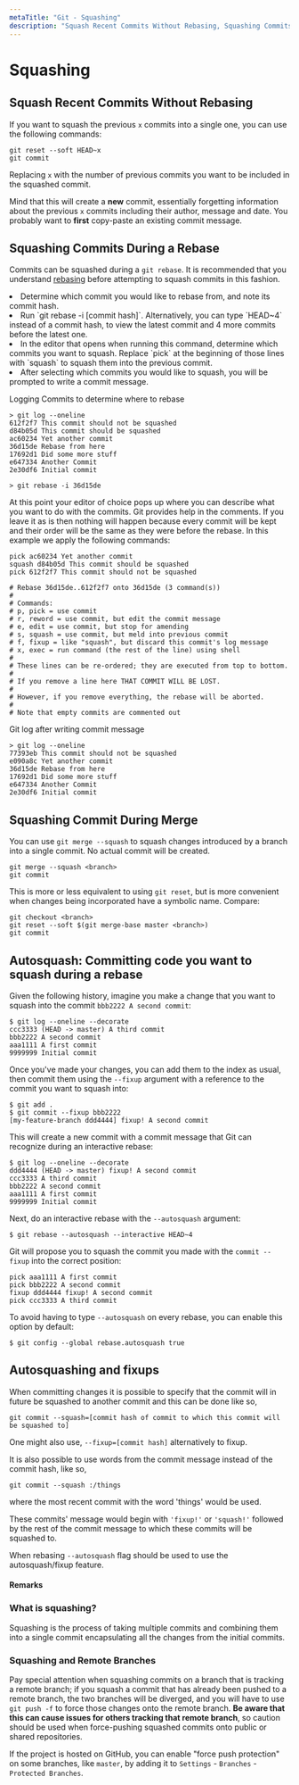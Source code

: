 ```yaml
---
metaTitle: "Git - Squashing"
description: "Squash Recent Commits Without Rebasing, Squashing Commits During a Rebase, Squashing Commit During Merge, Autosquash: Committing code you want to squash during a rebase, Autosquashing and fixups"
---
```


# Squashing




## Squash Recent Commits Without Rebasing


If you want to squash the previous `x` commits into a single one, you can use the following commands:

```git
git reset --soft HEAD~x
git commit

```

Replacing `x` with the number of previous commits you want to be included in the squashed commit.

Mind that this will create a **new** commit, essentially forgetting information about the previous `x` commits including their author, message and date. You probably want to **first** copy-paste an existing commit message.



## Squashing Commits During a Rebase


Commits can be squashed during a `git rebase`.  It is recommended that you understand [rebasing](http://stackoverflow.com/documentation/git/355/rebasing#t=201604292236379558058) before attempting to squash commits in this fashion.

<li>
Determine which commit you would like to rebase from, and note its commit hash.
</li>
<li>
Run `git rebase -i [commit hash]`.
Alternatively, you can type `HEAD~4` instead of a commit hash, to view the latest commit and 4 more commits before the latest one.
</li>
<li>
In the editor that opens when running this command, determine which commits you want to squash.  Replace `pick` at the beginning of those lines with `squash` to squash them into the previous commit.
</li>
<li>
After selecting which commits you would like to squash, you will be prompted to write a commit message.
</li>

Logging Commits to determine where to rebase

```git
> git log --oneline
612f2f7 This commit should not be squashed
d84b05d This commit should be squashed
ac60234 Yet another commit
36d15de Rebase from here
17692d1 Did some more stuff
e647334 Another Commit
2e30df6 Initial commit

> git rebase -i 36d15de

```

At this point your editor of choice pops up where you can describe what you want to do with the commits. Git provides help in the comments. If you leave it as is then nothing will happen because every commit will be kept and their order will be the same as they were before the rebase. In this example we apply the following commands:

```git
pick ac60234 Yet another commit
squash d84b05d This commit should be squashed
pick 612f2f7 This commit should not be squashed

# Rebase 36d15de..612f2f7 onto 36d15de (3 command(s))
#
# Commands:
# p, pick = use commit
# r, reword = use commit, but edit the commit message
# e, edit = use commit, but stop for amending
# s, squash = use commit, but meld into previous commit
# f, fixup = like "squash", but discard this commit's log message
# x, exec = run command (the rest of the line) using shell
#
# These lines can be re-ordered; they are executed from top to bottom.
#
# If you remove a line here THAT COMMIT WILL BE LOST.
#
# However, if you remove everything, the rebase will be aborted.
#
# Note that empty commits are commented out

```

Git log after writing commit message

```git
> git log --oneline
77393eb This commit should not be squashed
e090a8c Yet another commit
36d15de Rebase from here
17692d1 Did some more stuff
e647334 Another Commit
2e30df6 Initial commit

```



## Squashing Commit During Merge


You can use `git merge --squash` to squash changes introduced by a branch into a single commit. No actual commit will be created.

```git
git merge --squash <branch>
git commit

```

This is more or less equivalent to using `git reset`, but is more convenient when changes being incorporated have a symbolic name. Compare:

```git
git checkout <branch>
git reset --soft $(git merge-base master <branch>)
git commit

```



## Autosquash: Committing code you want to squash during a rebase


Given the following history, imagine you make a change that you want to squash into the commit `bbb2222 A second commit`:

```git
$ git log --oneline --decorate
ccc3333 (HEAD -> master) A third commit
bbb2222 A second commit
aaa1111 A first commit
9999999 Initial commit

```

Once you've made your changes, you can add them to the index as usual, then commit them using the `--fixup` argument with a reference to the commit you want to squash into:

```git
$ git add .
$ git commit --fixup bbb2222
[my-feature-branch ddd4444] fixup! A second commit

```

This will create a new commit with a commit message that Git can recognize during an interactive rebase:

```git
$ git log --oneline --decorate
ddd4444 (HEAD -> master) fixup! A second commit
ccc3333 A third commit
bbb2222 A second commit
aaa1111 A first commit
9999999 Initial commit

```

Next, do an interactive rebase with the `--autosquash` argument:

```git
$ git rebase --autosquash --interactive HEAD~4

```

Git will propose you to squash the commit you made with the `commit --fixup` into the correct position:

```git
pick aaa1111 A first commit
pick bbb2222 A second commit
fixup ddd4444 fixup! A second commit
pick ccc3333 A third commit

```

To avoid having to type `--autosquash` on every rebase, you can enable this option by default:

```git
$ git config --global rebase.autosquash true

```



## Autosquashing and fixups


When committing changes it is possible to specify that the commit will in future be squashed to another commit and this can be done like so,

`git commit --squash=[commit hash of commit to which this commit will be squashed to]`

One might also use, `--fixup=[commit hash]` alternatively to fixup.

It is also possible to use words from the commit message instead of the commit hash, like so,

`git commit --squash :/things`

where the most recent commit with the word 'things' would be used.

These commits' message would begin with `'fixup!'` or `'squash!'` followed by the rest of the commit message to which these commits will be squashed to.

When rebasing `--autosquash` flag should be used to use the autosquash/fixup feature.



#### Remarks


### What is squashing?

Squashing is the process of taking multiple commits and combining them into a single commit encapsulating all the changes from the initial commits.

### Squashing and Remote Branches

Pay special attention when squashing commits on a branch that is tracking a remote branch; if you squash a commit that has already been pushed to a remote branch, the two branches will be diverged, and you will have to use `git push -f` to force those changes onto the remote branch.  **Be aware that this can cause issues for others tracking that remote branch**, so caution should be used when force-pushing squashed commits onto public or shared repositories.

If the project is hosted on GitHub, you can enable "force push protection" on some branches, like `master`, by adding it to `Settings` - `Branches` - `Protected Branches`.

